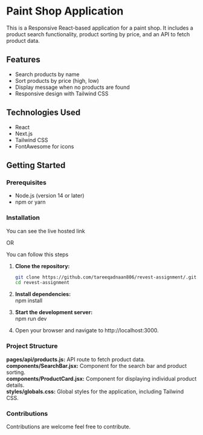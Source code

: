 # Paint Shop Application

This is a Responsive React-based application for a paint shop. It includes a product search functionality, product sorting by price, and an API to fetch product data.

## Features

- Search products by name
- Sort products by price (high, low)
- Display message when no products are found
- Responsive design with Tailwind CSS

## Technologies Used

- React
- Next.js
- Tailwind CSS
- FontAwesome for icons

## Getting Started

### Prerequisites

- Node.js (version 14 or later)
- npm or yarn

### Installation

You can see the live hosted link   

OR   

You can follow this steps  

1. **Clone the repository:**
   ```bash
   git clone https://github.com/tareeqadnaan806/revest-assignment/.git
   cd revest-assignment

2. **Install dependencies:**  
   npm install

3. **Start the development server:**  
   npm run dev

4. Open your browser and navigate to http://localhost:3000.


### Project Structure
**pages/api/products.js:** API route to fetch product data.  
**components/SearchBar.jsx:** Component for the search bar and product sorting.  
**components/ProductCard.jsx:** Component for displaying individual product details.  
**styles/globals.css:** Global styles for the application, including Tailwind CSS.  


### Contributions
Contributions are welcome feel free to contribute.
